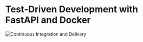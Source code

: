 # Test-Driven Development with FastAPI and Docker

![Continuous Integration and Delivery](https://github.com/valeribeizer/fastapi-docker/workflows/Continuous%20Integration%20and%20Delivery/badge.svg?branch=master)